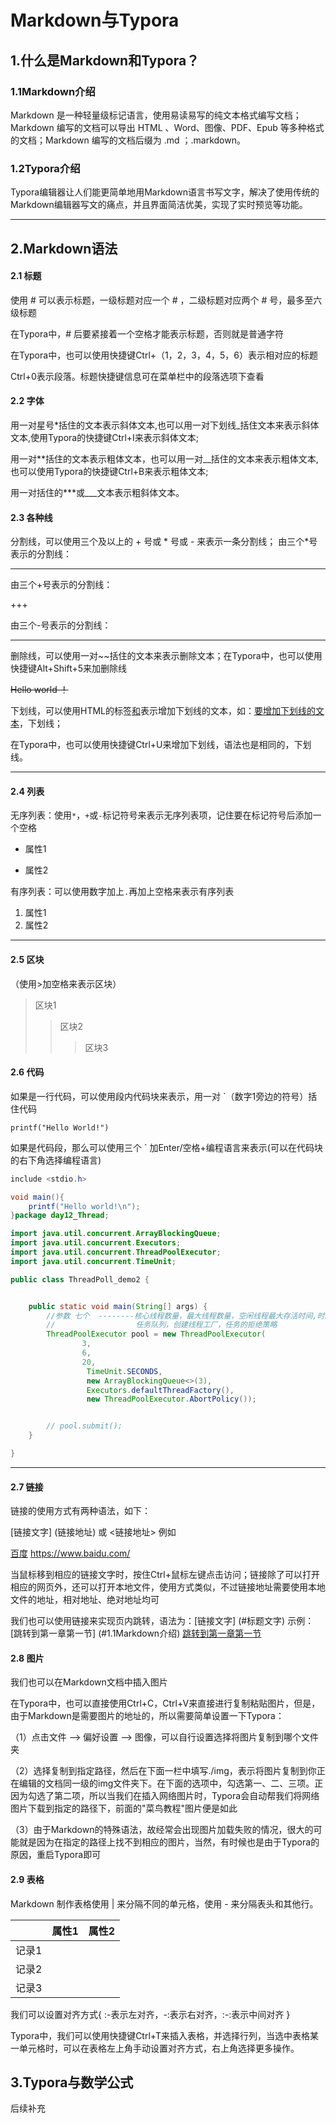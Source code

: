 # **Markdown与Typora**

## **1.什么是Markdown和Typora？**

### 1.1Markdown介绍

Markdown 是一种轻量级标记语言，使用易读易写的纯文本格式编写文档；Markdown 编写的文档可以导出 HTML 、Word、图像、PDF、Epub 等多种格式的文档；Markdown 编写的文档后缀为 .md ；.markdown。

### **1.2Typora介绍**

Typora编辑器让人们能更简单地用Markdown语言书写文字，解决了使用传统的Markdown编辑器写文的痛点，并且界面简洁优美，实现了实时预览等功能。

***

## **2.Markdown语法**

#### 2.1 标题

使用 # 可以表示标题，一级标题对应一个 # ，二级标题对应两个 # 号，最多至六级标题

在Typora中，# 后要紧接着一个空格才能表示标题，否则就是普通字符

在Typora中，也可以使用快捷键Ctrl+（1，2，3，4，5，6）表示相对应的标题

Ctrl+0表示段落。标题快捷键信息可在菜单栏中的段落选项下查看

#### 2.2 字体

用一对星号*括住的文本表示斜体文本,也可以用一对下划线_括住文本来表示斜体文本,使用Typora的快捷键Ctrl+I来表示斜体文本;

用一对**括住的文本表示粗体文本，也可以用一对__括住的文本来表示粗体文本,也可以使用Typora的快捷键Ctrl+B来表示粗体文本;

用一对括住的***或___文本表示粗斜体文本。

#### 2.3 各种线

分割线，可以使用三个及以上的 + 号或 * 号或 - 来表示一条分割线；
由三个*号表示的分割线：

***

由三个+号表示的分割线：

+++



由三个-号表示的分割线：

---

删除线，可以使用一对~~括住的文本来表示删除文本；在Typora中，也可以使用快捷键Alt+Shift+5来加删除线

~~Hello world ！~~

下划线，可以使用HTML的标签<u>和</u>表示增加下划线的文本，如：<u>要增加下划线的文本</u>，下划线；

在Typora中，也可以使用快捷键Ctrl+U来增加下划线，语法也是相同的，下划线。

***

#### 2.4 列表

无序列表：使用`*`，`+`或`-`标记符号来表示无序列表项，记住要在标记符号后添加一个空格

* 属性1

* 属性2

有序列表：可以使用数字加上`.`再加上空格来表示有序列表

1. 属性1
2. 属性2

***

#### 2.5 区块

（使用>加空格来表示区块）

> 区块1
>
> > 区块2
> >
> > > 区块3

#### 2.6 代码

如果是一行代码，可以使用段内代码块来表示，用一对 `（数字1旁边的符号）括住代码

``printf("Hello World!")``

如果是代码段，那么可以使用三个 ` 加Enter/空格+编程语言来表示(可以在代码块的右下角选择编程语言)

```java
include <stdio.h>

void main(){
	printf("Hello world!\n");
}package day12_Thread;

import java.util.concurrent.ArrayBlockingQueue;
import java.util.concurrent.Executors;
import java.util.concurrent.ThreadPoolExecutor;
import java.util.concurrent.TimeUnit;

public class ThreadPoll_demo2 {


    public static void main(String[] args) {
        //参数 七个  --------核心线程数量，最大线程数量，空闲线程最大存活时间,时间单位，
        //                  任务队列，创建线程工厂，任务的拒绝策略
        ThreadPoolExecutor pool = new ThreadPoolExecutor(
                3,
                6,
                20,
                 TimeUnit.SECONDS,
                 new ArrayBlockingQueue<>(3),
                 Executors.defaultThreadFactory(),
                 new ThreadPoolExecutor.AbortPolicy());


        // pool.submit();
    }

}

```

***

#### 2.7 链接

链接的使用方式有两种语法，如下：

[链接文字] (链接地址)  或 <链接地址>
例如

[百度](https://www.baidu.com/)     <https://www.baidu.com/>

当鼠标移到相应的链接文字时，按住Ctrl+鼠标左键点击访问；链接除了可以打开相应的网页外，还可以打开本地文件，使用方式类似，不过链接地址需要使用本地文件的地址，相对地址、绝对地址均可

我们也可以使用链接来实现页内跳转，语法为：[链接文字] (#标题文字)
示例：[跳转到第一章第一节] (#1.1Markdown介绍)
[跳转到第一章第一节](#1.1Markdown介绍)

#### 2.8 图片

我们也可以在Markdown文档中插入图片

在Typora中，也可以直接使用Ctrl+C，Ctrl+V来直接进行复制粘贴图片，但是，由于Markdown是需要图片的地址的，所以需要简单设置一下Typora：

（1）点击文件 --> 偏好设置 --> 图像，可以自行设置选择将图片复制到哪个文件夹

（2）选择复制到指定路径，然后在下面一栏中填写./img，表示将图片复制到你正在编辑的文档同一级的img文件夹下。在下面的选项中，勾选第一、二、三项。正因为勾选了第二项，所以当我们在插入网络图片时，Typora会自动帮我们将网络图片下载到指定的路径下，前面的"菜鸟教程"图片便是如此

（3）由于Markdown的特殊语法，故经常会出现图片加载失败的情况，很大的可能就是因为在指定的路径上找不到相应的图片，当然，有时候也是由于Typora的原因，重启Typora即可

#### 2.9 表格

Markdown 制作表格使用 | 来分隔不同的单元格，使用 - 来分隔表头和其他行。

|       | 属性1 | 属性2 |
| :---: | :---: | :---: |
| 记录1 |       |       |
| 记录2 |       |       |
| 记录3 |       |       |

我们可以设置对齐方式{  :-表示左对齐，-:表示右对齐，:-:表示中间对齐  } 

Typora中，我们可以使用快捷键Ctrl+T来插入表格，并选择行列，当选中表格某一单元格时，可以在表格左上角手动设置对齐方式，右上角选择更多操作。

## 3.Typora与数学公式

后续补充
